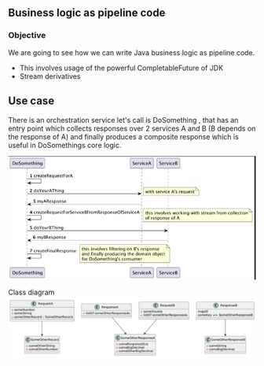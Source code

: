 ## Business logic as pipeline code

### Objective
We are going to see how we can write Java business logic as pipeline code.

- This involves usage of the powerful CompletableFuture of JDK
- Stream derivatives

## Use case

There is an orchestration service let's call is DoSomething , that has an entry point 
which collects responses over 2 services A and B (B depends on the response of A)
and finally produces a composite response which is useful in DoSomethings core logic.


![Use case in UML](UseCase.png)

Class diagram
![Class diagram](ClassDiagram.png)
